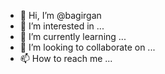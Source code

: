 - 👋 Hi, I’m @bagirgan
- 👀 I’m interested in ...
- 🌱 I’m currently learning ...
- 💞️ I’m looking to collaborate on ...
- 📫 How to reach me ...

<!---
bagirgan/bagirgan is a ✨ special ✨ repository because its `README.md` (this file) appears on your GitHub profile.
You can click the Preview link to take a look at your changes.
--->
